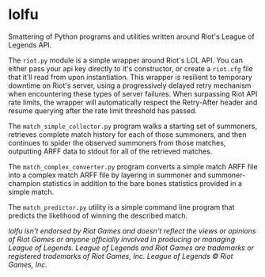lolfu
=====
Smattering of Python programs and utilities written around Riot's League of Legends API.

The <code>riot.py</code> module is a simple wrapper around Riot's LOL API. You can
either pass your api key directly to it's constructor, or create a <code>riot.cfg</code>
file that it'll read from upon instantiation. This wrapper is resilient to temporary
downtime on Riot's server, using a progressively delayed retry mechanism when
encountering these types of server failures. When surpassing Riot API rate limits, the
wrapper will automatically respect the Retry-After header and resume querying after
the rate limit threshold has passed.

The <code>match_simple_collector.py</code> program walks a starting set of summoners,
retrieves complete match history for each of those summoners, and then continues to spider
the observed summoners from those matches, outputting ARFF data to stdout for all of
the retrieved matches.

The <code>match_complex_converter.py</code> program converts a simple match ARFF file
into a complex match ARFF file by layering in summoner and summoner-champion statistics
in addition to the bare bones statistics provided in a simple match.

The <code>match_predictor.py</code> utility is a simple command line program that
predicts the likelihood of winning the described match.

<i>lolfu isn't endorsed by Riot Games and doesn't reflect the views or opinions of Riot Games or anyone officially involved in producing or managing League of Legends. League of Legends and Riot Games are trademarks or registered trademarks of Riot Games, Inc. League of Legends © Riot Games, Inc.</i>
